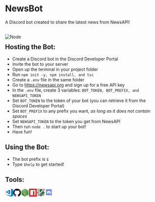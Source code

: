 # NewsBot

A Discord bot created to share the latest news from NewsAPI!

<br />
<img align="left" title="Node" alt="Node" src="https://img.shields.io/badge/node.js-9.3.0-brightgreen.svg" />

## Hosting the Bot:
- Create a Discord bot in the Discord Developer Portal
- Invite the bot to your server
- Open up the terminal in your project folder
- Run `npm init -y, npm install, and tsc`
- Create a `.env` file in the same folder
- Go to https://newsapi.org and sign up for a free API key
- In the `.env` file, create 3 variables: `BOT_TOKEN, BOT_PREFIX, and NEWSAPI_TOKEN`
- Set `BOT_TOKEN` to the token of your bot (you can retrieve it from the Discord Developer Portal)
- Set `BOT_PREFIX` to any prefix you want, *as long as it does not contain spaces*
- Set `NEWSAPI_TOKEN` to the token you get from NewsAPI
- Then run `node .` to start up your bot!
- Have fun!

## Using the Bot:
- The bot prefix is `$`
- Type `$help` to get started!

## Tools:
<img align="left" title="Visual Studio Code" alt="Visual Studio Code" width="26px" src="https://raw.githubusercontent.com/github/explore/80688e429a7d4ef2fca1e82350fe8e3517d3494d/topics/visual-studio-code/visual-studio-code.png" />
<img align="left" title="Github" alt="Github" width="26px" src="https://raw.githubusercontent.com/github/explore/78df643247d429f6cc873026c0622819ad797942/topics/github/github.png" />
<img align="left" title="Node.js" alt="Node.js" width="26px" src="https://raw.githubusercontent.com/github/explore/80688e429a7d4ef2fca1e82350fe8e3517d3494d/topics/nodejs/nodejs.png" />
<img align="left" title="NPM" alt="NPM" width="26px" src="https://raw.githubusercontent.com/github/explore/80688e429a7d4ef2fca1e82350fe8e3517d3494d/topics/npm/npm.png" />
<img align="left" title="Vim" alt="Vim" width="26px" src="https://raw.githubusercontent.com/github/explore/80688e429a7d4ef2fca1e82350fe8e3517d3494d/topics/vim/vim.png" />
<img align="left" title="Discord" alt="Discord" width="26px" src="https://raw.githubusercontent.com/github/explore/80688e429a7d4ef2fca1e82350fe8e3517d3494d/topics/discord/discord.png" />
